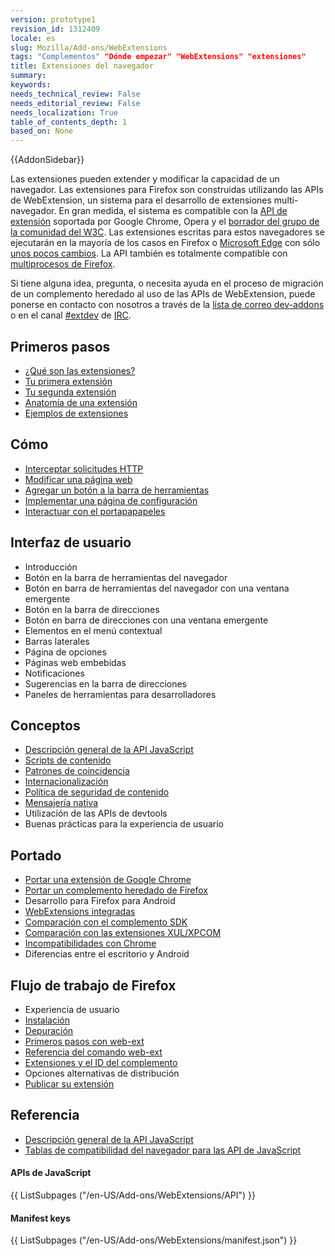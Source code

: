 ```yaml
---
version: prototype1
revision_id: 1312409
locale: es
slug: Mozilla/Add-ons/WebExtensions
tags: "Complementos" "Dónde empezar" "WebExtensions" "extensiones"
title: Extensiones del navegador
summary: 
keywords: 
needs_technical_review: False
needs_editorial_review: False
needs_localization: True
table_of_contents_depth: 1
based_on: None
---
```

<div>{{AddonSidebar}}</div>

<p>Las extensiones pueden extender y modificar la capacidad de un navegador. Las extensiones para Firefox son construidas utilizando las APIs de WebExtension, un sistema para el desarrollo de extensiones multi-navegador. En gran medida, el sistema es compatible con la <a class="external-icon external" href="https://developer.chrome.com/extensions">API de extensión</a> soportada por Google Chrome, Opera y el <a href="https://browserext.github.io/browserext/">borrador del grupo de la comunidad del W3C</a>. Las extensiones escritas para estos navegadores se ejecutarán en la mayoría de los casos en Firefox o <a href="https://developer.microsoft.com/en-us/microsoft-edge/platform/documentation/extensions/">Microsoft Edge</a> con sólo <a href="https://developer.mozilla.org/es/Add-ons/WebExtensions/Porting_from_Google_Chrome">unos pocos cambios</a>. La API también es totalmente compatible con <a href="https://developer.mozilla.org/es/Firefox/Multiprocess_Firefox">multiprocesos de Firefox</a>.</p>

<p>Si tiene alguna idea, pregunta, o necesita ayuda en el proceso de migración de un complemento heredado al uso de las APIs de WebExtension, puede ponerse en contacto con nosotros a través de la <a href="https://mail.mozilla.org/listinfo/dev-addons">lista de correo dev-addons</a> o en el canal <a href="irc://irc.mozilla.org/extdev">#extdev</a> de <a href="https://wiki.mozilla.org/IRC">IRC</a>.</p>

<div class="row topicpage-table">
<div class="section">
<h2 id="Primeros_pasos">Primeros pasos</h2>

<ul>
 <li><a href="/es/Add-ons/WebExtensions/What_are_WebExtensions">¿Qué son las extensiones?</a></li>
 <li><a href="/es/Add-ons/WebExtensions/Your_first_WebExtension">Tu primera extensión</a></li>
 <li><a href="/es/Add-ons/WebExtensions/Your_second_WebExtension">Tu segunda extensión</a></li>
 <li><a href="/es/Add-ons/WebExtensions/Anatomy_of_a_WebExtension">Anatomía de una extensión</a></li>
 <li><a href="/es/Add-ons/WebExtensions/Examples">Ejemplos de extensiones</a></li>
</ul>

<h2 id="Cómo">Cómo</h2>

<ul>
 <li><a href="/es/docs/Mozilla/Add-ons/WebExtensions/Intercept_HTTP_requests">Interceptar solicitudes HTTP</a></li>
 <li><a href="/es/docs/Mozilla/Add-ons/WebExtensions/Modify_a_web_page">Modificar una página web</a></li>
 <li><a href="/es/docs/Mozilla/Add-ons/WebExtensions/Add_a_button_to_the_toolbar">Agregar un botón a la barra de herramientas</a></li>
 <li><a href="/es/docs/Mozilla/Add-ons/WebExtensions/Implement_a_settings_page">Implementar una página de configuración</a></li>
 <li><a href="/es/docs/Mozilla/Add-ons/WebExtensions/Interact_with_the_clipboard">Interactuar con el portapapapeles</a></li>
</ul>

<h2 id="Interfaz_de_usuario">Interfaz de usuario</h2>

<ul>
 <li>Introducción</li>
 <li>Botón en la barra de herramientas del navegador</li>
 <li>Botón en barra de herramientas del navegador con una ventana emergente</li>
 <li>Botón en la barra de direcciones</li>
 <li>Botón en barra de direcciones con una ventana emergente</li>
 <li>Elementos en el menú contextual</li>
 <li>Barras laterales</li>
 <li>Página de opciones</li>
 <li>Páginas web embebidas</li>
 <li>Notificaciones</li>
 <li>Sugerencias en la barra de direcciones</li>
 <li>Paneles de herramientas para desarrolladores</li>
</ul>

<h2 id="Conceptos">Conceptos</h2>

<ul>
 <li><a href="/es/docs/Mozilla/Add-ons/WebExtensions/API">Descripción general de la API JavaScript</a></li>
 <li><a href="/es/Add-ons/WebExtensions/Content_scripts">Scripts de contenido</a></li>
 <li><a href="/es/Add-ons/WebExtensions/Match_patterns">Patrones de coincidencia</a></li>
 <li><a href="/es/docs/Mozilla/Add-ons/WebExtensions/Internationalization">Internacionalización</a></li>
 <li><a href="/es/docs/Mozilla/Add-ons/WebExtensions/Content_Security_Policy">Política de seguridad de contenido</a></li>
 <li><a href="/es/docs/Mozilla/Add-ons/WebExtensions/Native_messaging">Mensajería nativa</a></li>
 <li>Utilización de las APIs de devtools</li>
 <li>Buenas prácticas para la experiencia de usuario</li>
</ul>

<h2 id="Portado">Portado</h2>

<ul>
 <li><a href="/es/Add-ons/WebExtensions/Porting_from_Google_Chrome">Portar una extensión de Google Chrome</a></li>
 <li><a href="/es/docs/Mozilla/Add-ons/WebExtensions/Porting_a_legacy_Firefox_add-on">Portar un complemento heredado de Firefox</a></li>
 <li>Desarrollo para Firefox para Android</li>
 <li><a href="/es/docs/Mozilla/Add-ons/WebExtensions/Embedded_WebExtensions">WebExtensions integradas</a></li>
 <li><a href="/es/docs/Mozilla/Add-ons/WebExtensions/Comparison_with_the_Add-on_SDK">Comparación con el complemento SDK</a></li>
 <li><a href="/es/docs/Mozilla/Add-ons/WebExtensions/Comparison_with_XUL_XPCOM_extensions">Comparación con las extensiones XUL/XPCOM</a></li>
 <li><a href="/es/docs/Mozilla/Add-ons/WebExtensions/Chrome_incompatibilities">Incompatibilidades con Chrome</a></li>
 <li>Diferencias entre el escritorio y Android</li>
</ul>

<h2 id="Flujo_de_trabajo_de_Firefox">Flujo de trabajo de Firefox</h2>

<ul>
 <li>Experiencia de usuario</li>
 <li><a href="/es/Add-ons/WebExtensions/Temporary_Installation_in_Firefox">Instalación</a></li>
 <li><a href="/es/Add-ons/WebExtensions/Debugging">Depuración</a></li>
 <li><a href="/es/docs/Mozilla/Add-ons/WebExtensions/Getting_started_with_web-ext">Primeros pasos con web-ext</a></li>
 <li><a href="/es/docs/Mozilla/Add-ons/WebExtensions/web-ext_command_reference">Referencia del comando web-ext</a></li>
 <li><a href="/es/docs/Mozilla/Add-ons/WebExtensions/WebExtensions_and_the_Add-on_ID">Extensiones y el ID del complemento</a></li>
 <li>Opciones alternativas de distribución</li>
 <li><a href="/es/docs/Mozilla/Add-ons/WebExtensions/Publishing_your_WebExtension">Publicar su extensión</a></li>
</ul>
</div>

<div class="section">
<h2 id="Referencia">Referencia</h2>

<ul>
 <li><a href="/es/docs/Mozilla/Add-ons/WebExtensions/API">Descripción general de la API JavaScript</a></li>
 <li><a href="/es/Add-ons/WebExtensions/Browser_support_for_JavaScript_APIs">Tablas de compatibilidad del navegador para las API de JavaScript</a></li>
</ul>

<h4 id="APIs_de_JavaScript">APIs de JavaScript</h4>

<div class="twocolumns">{{ ListSubpages ("/en-US/Add-ons/WebExtensions/API") }}</div>

<h4 id="Manifest_keys">Manifest keys</h4>

<div class="twocolumns">{{ ListSubpages ("/en-US/Add-ons/WebExtensions/manifest.json") }}</div>
</div>
</div>

